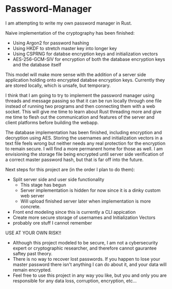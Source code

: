 # Password-Manager

I am attempting to write my own password manager in Rust.

Naive implementation of the cryptography has been finished:
  - Using Argon2 for password hashing
  - Using HKDF to stretch master key into longer key
  - Using CSPRNG for databse encryption keys and initialization vectors
  - AES-256-GCM-SIV for encryption of both the database encryption keys and the database itself

This model will make more sense with the addition of a server side application holding onto encrypted databse encryption keys. Currently they are stored locally, which is unsafe, but temporary.

I think that I am going to try to implement the password manager using threads and message passing so that it can be run locally through one file instead of running two programs and then connecting them with a web socket. This will give me time to learn about Rust threading more and give me time to flesh out the communication and features of the server and client platforms before building the webapp.

The database implementation has been finished, including encryption and decryption using AES. Storing the usernames and initialization vectors in a text file feels wrong but neither needs any real protection for the encryption to remain secure. I will find a more permanent home for those as well. I am envisioning the storage file being encrypted until server side verification of a correct master password hash, but that is far off into the future.

Next steps for this project are (in the order I plan to do them):
  - Split server side and user side functionality
      - This stage has begun
      - Server implementation is hidden for now since it is a dinky custom web server
      - Will upload finished server later when implementation is more concrete.
  - Front end modeling since this is currently a CLI appication
  - Create more secure storage of usernames and Initialization Vectors
  - probably ore stuff I cannot remember

USE AT YOUR OWN RISK!!
  - Although this project modeled to be secure, I am not a cybersecurity expert or cryptographic researcher, and therefore cannot gaurantee saftey past theory.
  - There is no way to recover lost passwords. If you happen to lose your master password there isn't anything I can do about it, and your data will remain encrypted.
  - Feel free to use this project in any way you like, but you and only you are responsible for any data loss, corruption, encryption, etc...

